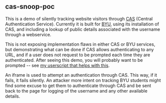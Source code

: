 cas-snoop-poc
---

This is a demo of silently tracking website visitors through [CAS](http://www.jasig.org/cas) (Central Authentication Service).  Currently it is built for [BYU](http://www.byu.edu), using its installation of CAS, and including a lookup of public details associated with the username through a webservice.

This is not exposing implementation flaws in either CAS or BYU services, but demonstrating what can be done if CAS allows authenticating to any URL, and if a user does not request to be prompted each time they are authenticated.  After seeing this demo, you will probably want to be prompted -- see [my userscript that helps with this](http://userscripts.org/scripts/show/123298).

An iframe is used to attempt an authentication through CAS.  This way, if it fails, it fails silently.  An attacker more intent on tracking BYU students might find some excuse to get them to authenticate through CAS and be sent back to the page for logging of the username and any other available details.
